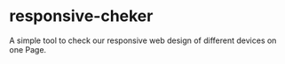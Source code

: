 # responsive-cheker
A simple tool to check our responsive web design of different devices on one Page.
